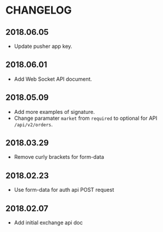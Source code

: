# CHANGELOG

## 2018.06.05

* Update pusher app key.

## 2018.06.01

* Add Web Socket API document.

## 2018.05.09

* Add more examples of signature.
* Change paramater `market` from `required` to optional for API `/api/v2/orders`.

## 2018.03.29

* Remove curly brackets for form-data

## 2018.02.23

* Use form-data for auth api POST request

## 2018.02.07

* Add initial exchange api doc
